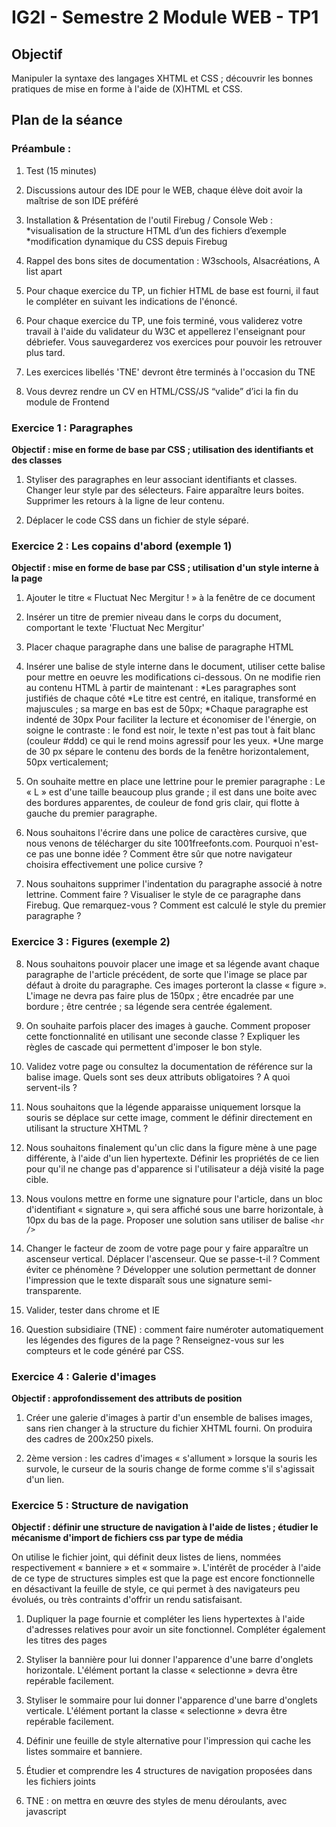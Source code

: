 # IG2I - Semestre 2 Module WEB - TP1

## Objectif
Manipuler la syntaxe des langages XHTML et CSS ; découvrir les bonnes pratiques de mise en forme à l'aide de (X)HTML et CSS.

## Plan de la séance
### Préambule :
1. Test (15 minutes)

2. Discussions autour des IDE pour le WEB, chaque élève doit avoir la maîtrise de son IDE préféré

3. Installation & Présentation de l'outil Firebug / Console Web :
	*visualisation de la structure HTML d’un des fichiers d’exemple
	*modification dynamique du CSS depuis Firebug
	
4. Rappel des bons sites de documentation : W3schools, Alsacréations, A list apart

5. Pour chaque exercice du TP, un fichier HTML de base est fourni, il faut le compléter en suivant les indications de l'énoncé.

6. Pour chaque exercice du TP, une fois terminé, vous validerez votre travail à l'aide du validateur du W3C et appellerez l'enseignant pour débriefer. Vous sauvegarderez vos exercices pour pouvoir les retrouver plus tard.

7. Les exercices libellés 'TNE' devront être terminés à l'occasion du TNE

8. Vous devrez rendre un CV en HTML/CSS/JS “valide” d’ici la fin du module de Frontend

### Exercice 1 : Paragraphes
**Objectif : mise en forme de base par CSS ; utilisation des identifiants et des classes**

1. Styliser des paragraphes en leur associant identifiants et classes. Changer leur style par des sélecteurs. Faire apparaître leurs boites. Supprimer les retours à la ligne de leur contenu.

2. Déplacer le code CSS dans un fichier de style séparé.

### Exercice 2 : Les copains d'abord (exemple 1)
**Objectif : mise en forme de base par CSS ; utilisation d'un style interne à la page**

1. Ajouter le titre « Fluctuat Nec Mergitur ! » à la fenêtre de ce document

2. Insérer un titre de premier niveau dans le corps du document, comportant le texte 'Fluctuat Nec Mergitur'

3. Placer chaque paragraphe dans une balise de paragraphe HTML

4. Insérer une balise de style interne dans le document, utiliser cette balise pour mettre en oeuvre les modifications ci-dessous. On ne modifie rien au contenu HTML à partir de maintenant :
	*Les paragraphes sont justifiés de chaque côté
	*Le titre est centré, en italique, transformé en majuscules ; sa marge en bas est de 50px;
	*Chaque paragraphe est indenté de 30px Pour faciliter la lecture et économiser de l'énergie, on soigne le contraste : le fond est noir, le texte n'est pas tout à fait blanc (couleur #ddd) ce qui le rend moins agressif pour les yeux.
	*Une marge de 30 px sépare le contenu des bords de la fenêtre horizontalement, 50px verticalement;
	
5. On souhaite mettre en place une lettrine pour le premier paragraphe : Le « L » est d'une taille beaucoup plus grande ; il est dans une boite avec des bordures apparentes, de couleur de fond gris clair, qui flotte à gauche du premier paragraphe.

6. Nous souhaitons l'écrire dans une police de caractères cursive, que nous venons de télécharger du site 1001freefonts.com. Pourquoi n'est-ce pas une bonne idée ? Comment être sûr que notre navigateur choisira effectivement une police cursive ?

7. Nous souhaitons supprimer l'indentation du paragraphe associé à notre lettrine. Comment faire ? Visualiser le style de ce paragraphe dans Firebug. Que remarquez-vous ? Comment est calculé le style du premier paragraphe ?

### Exercice 3 : Figures (exemple 2)

8. Nous souhaitons pouvoir placer une image et sa légende avant chaque paragraphe de l'article précédent, de sorte que l'image se place par défaut à droite du paragraphe. Ces images porteront la classe « figure ». L'image ne devra pas faire plus de 150px ; être encadrée par une bordure ; être centrée ; sa légende sera centrée également.

9. On souhaite parfois placer des images à gauche. Comment proposer cette fonctionnalité en utilisant une seconde classe ? Expliquer les règles de cascade qui permettent d'imposer le bon style.

10. Validez votre page ou consultez la documentation de référence sur la balise image. Quels sont ses deux attributs obligatoires ? A quoi servent-ils ?

11. Nous souhaitons que la légende apparaisse uniquement lorsque la souris se déplace sur cette image, comment le définir directement en utilisant la structure XHTML ?

12. Nous souhaitons finalement qu'un clic dans la figure mène à une page différente, à l'aide d'un lien hypertexte. Définir les propriétés de ce lien pour qu'il ne change pas d'apparence si l'utilisateur a déjà visité la page cible.

13. Nous voulons mettre en forme une signature pour l'article, dans un bloc d'identifiant « signature », qui sera affiché sous une barre horizontale, à 10px du bas de la page. Proposer une solution sans utiliser de balise `<hr />`

14. Changer le facteur de zoom de votre page pour y faire apparaître un ascenseur vertical. Déplacer l'ascenseur. Que se passe-t-il ? Comment éviter ce phénomène ? Développer une solution permettant de donner l'impression que le texte disparaît sous une signature semi-transparente.

15. Valider, tester dans chrome et IE

16. Question subsidiaire (TNE) : comment faire numéroter automatiquement les légendes des figures de la page ? Renseignez-vous sur les compteurs et le code généré par CSS.

### Exercice 4 : Galerie d'images
**Objectif : approfondissement des attributs de position**

1. Créer une galerie d'images à partir d'un ensemble de balises images, sans rien changer à la structure du fichier XHTML fourni. On produira des cadres de 200x250 pixels.

2. 2ème version : les cadres d'images « s'allument » lorsque la souris les survole, le curseur de la souris change de forme comme s'il s'agissait d'un lien.

### Exercice 5 : Structure de navigation
**Objectif : définir une structure de navigation à l'aide de listes ; étudier le mécanisme d'import de fichiers css par type de média**

On utilise le fichier joint, qui définit deux listes de liens, nommées respectivement « banniere » et « sommaire ». L'intérêt de procéder à l'aide de ce type de structures simples est que la page est encore fonctionnelle en désactivant la feuille de style, ce qui permet à des navigateurs peu évolués, ou très contraints d'offrir un rendu satisfaisant.

1. Dupliquer la page fournie et compléter les liens hypertextes à l'aide d'adresses relatives pour avoir un site fonctionnel. Compléter également les titres des pages

2. Styliser la bannière pour lui donner l'apparence d'une barre d'onglets horizontale. L'élément portant la classe « selectionne » devra être repérable facilement.

3. Styliser le sommaire pour lui donner l'apparence d'une barre d'onglets verticale. L'élément portant la classe « selectionne » devra être repérable facilement.

4. Définir une feuille de style alternative pour l'impression qui cache les listes sommaire et banniere.

5. Étudier et comprendre les 4 structures de navigation proposées dans les fichiers joints

6. TNE : on mettra en œuvre des styles de menu déroulants, avec javascript
